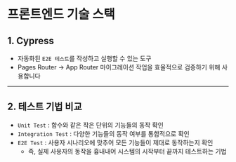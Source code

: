 # 프론트엔드 기술 스택

## 1. Cypress

- 자동화된 `E2E 테스트`를 작성하고 실행할 수 있는 도구
- Pages Router -> App Router 마이그레이션 작업을 효율적으로 검증하기 위해 사용합니다

---

## 2. 테스트 기법 비교

- `Unit Test` : 함수와 같은 작은 단위의 기능들의 동작 확인
- `Integration Test` : 다양한 기능들의 동작 여부를 통합적으로 확인
- `E2E Test` : 사용자 시나리오에 맞추어 모든 기능들이 제대로 동작하는지 확인
  - 즉, 실제 사용자의 동작을 흉내내어 시스템의 시작부터 끝까지 테스트하는 기법
